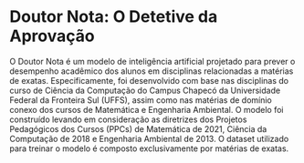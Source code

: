 # Doutor Nota: O Detetive da Aprovação

O Doutor Nota é um modelo de inteligência artificial projetado para prever o desempenho acadêmico dos alunos em disciplinas relacionadas a matérias de exatas. Especificamente, foi desenvolvido com base nas disciplinas do curso de Ciência da Computação do Campus Chapecó da Universidade Federal da Fronteira Sul (UFFS), assim como nas matérias de domínio conexo dos cursos de Matemática e Engenharia Ambiental. O modelo foi construído levando em consideração as diretrizes dos Projetos Pedagógicos dos Cursos (PPCs) de Matemática de 2021, Ciência da Computação de 2018 e Engenharia Ambiental de 2013. O dataset utilizado para treinar o modelo é composto exclusivamente por matérias de exatas.


